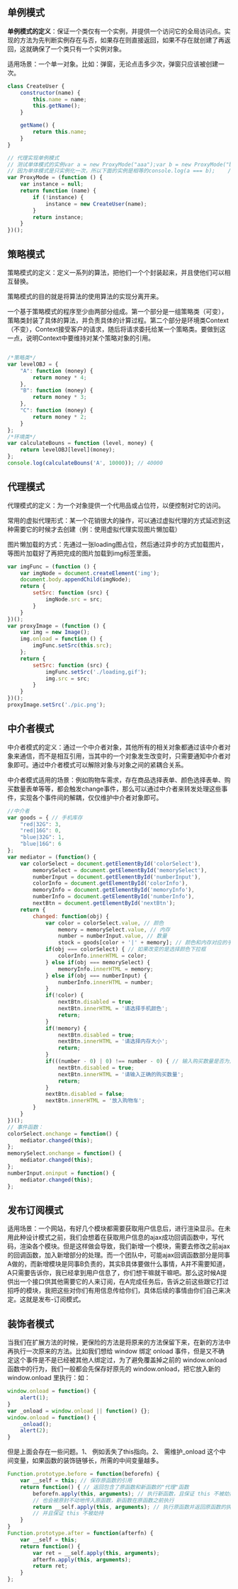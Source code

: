 ## 单例模式

**单例模式的定义**：保证一个类仅有一个实例，并提供一个访问它的全局访问点。实现的方法为先判断实例存在与否，如果存在则直接返回，如果不存在就创建了再返回，这就确保了一个类只有一个实例对象。

适用场景：一个单一对象。比如：弹窗，无论点击多少次，弹窗只应该被创建一次。

```js
class CreateUser {
	constructor(name) {
		this.name = name;
		this.getName();
	}

	getName() {
		return this.name;
	}
}

// 代理实现单例模式
// 测试单体模式的实例var a = new ProxyMode("aaa");var b = new ProxyMode("bbb");
// 因为单体模式是只实例化一次，所以下面的实例是相等的console.log(a === b);    //true
var ProxyMode = (function () {
	var instance = null;
	return function (name) {
		if (!instance) {
			instance = new CreateUser(name);
		}
		return instance;
	}
})();
```

## 策略模式

策略模式的定义：定义一系列的算法，把他们一个个封装起来，并且使他们可以相互替换。

策略模式的目的就是将算法的使用算法的实现分离开来。

一个基于策略模式的程序至少由两部分组成。第一个部分是一组策略类（可变），策略类封装了具体的算法，并负责具体的计算过程。第二个部分是环境类Context（不变），Context接受客户的请求，随后将请求委托给某一个策略类。要做到这一点，说明Context中要维持对某个策略对象的引用。

```js

/*策略类*/
var levelOBJ = {
	"A": function (money) {
		return money * 4;
	},
	"B": function (money) {
		return money * 3;
	},
	"C": function (money) {
		return money * 2;
	}
};
/*环境类*/
var calculateBouns = function (level, money) {
	return levelOBJ[level](money);
};
console.log(calculateBouns('A', 10000)); // 40000
```

## 代理模式

代理模式的定义：为一个对象提供一个代用品或占位符，以便控制对它的访问。

常用的虚拟代理形式：某一个花销很大的操作，可以通过虚拟代理的方式延迟到这种需要它的时候才去创建（例：使用虚拟代理实现图片懒加载）

图片懒加载的方式：先通过一张loading图占位，然后通过异步的方式加载图片，等图片加载好了再把完成的图片加载到img标签里面。

```js
var imgFunc = (function () {
	var imgNode = document.createElement('img');
	document.body.appendChild(imgNode);
	return {
		setSrc: function (src) {
			imgNode.src = src;
		}
	}
})();
var proxyImage = (function () {
	var img = new Image();
	img.onload = function () {
		imgFunc.setSrc(this.src);
	};
	return {
		setSrc: function (src) {
			imgFunc.setSrc('./loading,gif');
			img.src = src;
		}
	}
})();
proxyImage.setSrc('./pic.png');
```

## 中介者模式

中介者模式的定义：通过一个中介者对象，其他所有的相关对象都通过该中介者对象来通信，而不是相互引用，当其中的一个对象发生改变时，只需要通知中介者对象即可。通过中介者模式可以解除对象与对象之间的紧耦合关系。

中介者模式适用的场景：例如购物车需求，存在商品选择表单、颜色选择表单、购买数量表单等等，都会触发change事件，那么可以通过中介者来转发处理这些事件，实现各个事件间的解耦，仅仅维护中介者对象即可。

```js
//中介者
var goods = { // 手机库存
    "red|32G": 3,
    "red|16G": 0,
    "blue|32G": 1,
    "blue|16G": 6
};
var mediator = (function() {
    var colorSelect = document.getElementById('colorSelect'),
        memorySelect = document.getElementById('memorySelect'),
        numberInput = document.getElementById('numberInput'),
        colorInfo = document.getElementById('colorInfo'),
        memoryInfo = document.getElementById('memoryInfo'),
        numberInfo = document.getElementById('numberInfo'),
        nextBtn = document.getElementById('nextBtn');
    return {
        changed: function(obj) {
            var color = colorSelect.value, // 颜色
                memory = memorySelect.value, // 内存
                number = numberInput.value, // 数量
                stock = goods[color + '|' + memory]; // 颜色和内存对应的手机库存数量
            if(obj === colorSelect) { // 如果改变的是选择颜色下拉框
                colorInfo.innerHTML = color;
            } else if(obj === memorySelect) {
                memoryInfo.innerHTML = memory;
            } else if(obj === numberInput) {
                numberInfo.innerHTML = number;
            }
            if(!color) {
                nextBtn.disabled = true;
                nextBtn.innerHTML = '请选择手机颜色';
                return;
            }
            if(!memory) {
                nextBtn.disabled = true;
                nextBtn.innerHTML = '请选择内存大小';
                return;
            }
            if(((number - 0) | 0) !== number - 0) { // 输入购买数量是否为正整数
                nextBtn.disabled = true;
                nextBtn.innerHTML = '请输入正确的购买数量';
                return;
            }
            nextBtn.disabled = false;
            nextBtn.innerHTML = '放入购物车';
        }
    }
})();
// 事件函数：
colorSelect.onchange = function() {
    mediator.changed(this);
};
memorySelect.onchange = function() {
    mediator.changed(this);
};
numberInput.oninput = function() {
    mediator.changed(this);
};
```

## 发布订阅模式

适用场景：一个网站，有好几个模块都需要获取用户信息后，进行渲染显示。在未用此种设计模式之前，我们会想着在获取用户信息的ajax成功回调函数中，写代码，渲染各个模块。但是这样做会导致，我们新增一个模块，需要去修改之前ajax的回调函数，加入新增部分的处理。而一个团队中，可能ajax回调函数部分是同事A做的，而新增模块是同事B负责的，其实B具体要做什么事情，A并不需要知道，A只需要告诉你，我已经拿到用户信息了，你们想干嘛就干嘛吧。那么这时候A提供出一个接口供其他需要它的人来订阅，在A完成任务后，告诉之前这些跟它打过招呼的模块，我把这些对你们有用信息传给你们，具体后续的事情由你们自己来决定。这就是发布-订阅模式。

## 装饰者模式

当我们在扩展方法的时候，更保险的方法是将原来的方法保留下来，在新的方法中再执行一次原来的方法。比如我们想给 window 绑定 onload 事件，但是又不确定这个事件是不是已经被其他人绑定过，为了避免覆盖掉之前的 window.onload 函数中的行为，我们一般都会先保存好原先的 window.onload，把它放入新的 window.onload 里执行：如：

```js
window.onload = function() {
    alert(1);
}
var _onload = window.onload || function() {};
window.onload = function() {
    _onload();
    alert(2);
}
```

但是上面会存在一些问题。1、 例如丢失了this指向。2、 需维护_onload 这个中间变量，如果函数的装饰链够长，所需的中间变量越多。

```js
Function.prototype.before = function(beforefn) {
    var __self = this; // 保存原函数的引用
    return function() { // 返回包含了原函数和新函数的"代理"函数
        beforefn.apply(this, arguments); // 执行新函数，且保证 this 不被劫持，新函数接受的参数
        // 也会被原封不动地传入原函数，新函数在原函数之前执行
        return __self.apply(this, arguments); // 执行原函数并返回原函数的执行结果，
        // 并且保证 this 不被劫持
    }
}
Function.prototype.after = function(afterfn) {
    var __self = this;
    return function() {
        var ret = __self.apply(this, arguments);
        afterfn.apply(this, arguments);
        return ret;
    }
};
```
